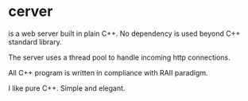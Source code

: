 # cerver

<cerver> is a web server built in plain C++. No dependency is used beyond C++ standard library.

The server uses a thread pool to handle incoming http connections.

All C++ program is written in compliance with RAII paradigm.

I like pure C++. Simple and elegant.
